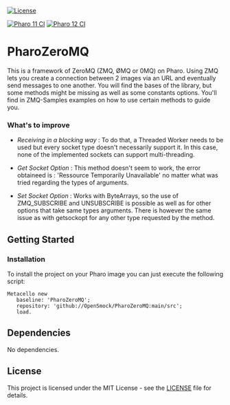 [![License](https://img.shields.io/github/license/OpenSmock/PharoZeroMQ.svg)](./LICENSE)
   
[![Pharo 11 CI](https://github.com/OpenSmock/PharoZeroMQ/actions/workflows/Pharo11CI.yml/badge.svg)](https://github.com/OpenSmock/PharoZeroMQ/actions/workflows/Pharo11CI.yml)
[![Pharo 12 CI](https://github.com/OpenSmock/PharoZeroMQ/actions/workflows/Pharo12CI.yml/badge.svg)](https://github.com/OpenSmock/PharoZeroMQ/actions/workflows/Pharo12CI.yml)

# PharoZeroMQ

This is a framework of ZeroMQ (ZMQ, ØMQ or 0MQ) on Pharo. Using ZMQ lets you create a connection between 2 images via an URL and eventually send messages to one another. You will find the bases of the library, but some methods might be missing as well as some constants options. You'll find in ZMQ-Samples examples on how to use certain methods to guide you.

### What's to improve
+ _Receiving in a blocking way_ : To do that, a Threaded Worker needs to be used but every socket type doesn't necessarily support it. In this case, none of the implemented sockets can support multi-threading.

+ _Get Socket Option_ : This method doesn't seem to work, the error obtaineed is : 'Ressource Temporarily Unavailable' no matter what was tried regarding the types of arguments.

+ _Set Socket Option_ : Works with ByteArrays, so the use of ZMQ_SUBSCRIBE and UNSUBSCRIBE is possible as well as for other options that take same types arguments. There is however the same issue as with getsockopt for any other type requested by the method.

## Getting Started

### Installation

To install the project on your Pharo image you can just execute the following script:

```smalltalk
Metacello new
   baseline: 'PharoZeroMQ';
   repository: 'github://OpenSmock/PharoZeroMQ:main/src';
   load.
```

## Dependencies

No dependencies.

## License

This project is licensed under the MIT License - see the [LICENSE](LICENSE) file for details.
